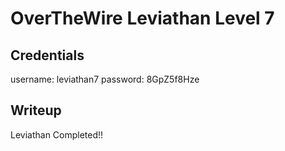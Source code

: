 # OverTheWire Leviathan Level 7

## Credentials
username: leviathan7
password: 8GpZ5f8Hze

## Writeup
Leviathan Completed!!
